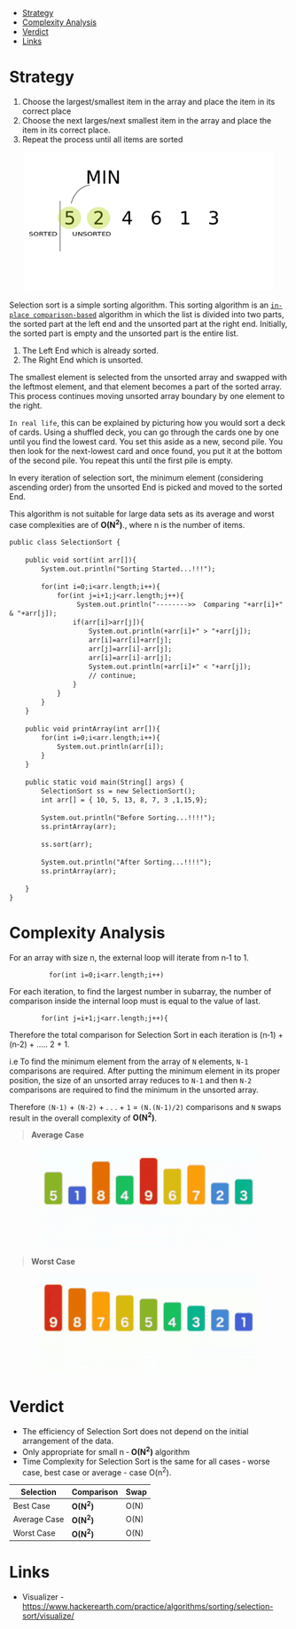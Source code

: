 
- [Strategy](#strategy)
- [Complexity Analysis](#complexity-analysis)
- [Verdict](#verdict)
- [Links](#links)


# Strategy

1. Choose the largest/smallest item in the array and place the item in its correct place
2. Choose the next larges/next smallest item in the array and place the item in its correct place.
3. Repeat the process until all items are sorted


<p align="center">
  <img width="450" height="250" src="../../ResourcesFiles/Images/selectionSort.gif" alt="Algorithm_solutions">
</p>

Selection sort is a simple sorting algorithm. This sorting algorithm is an [`in-place comparison-based`](/PlayGround/Playground.md#swap-in-place-numbers) algorithm in which the list is divided into two parts, the sorted part at the left end and the unsorted part at the right end. Initially, the sorted part is empty and the unsorted part is the entire list.

1) The Left End which is already sorted.
2) The Right End which is unsorted.

The smallest element is selected from the unsorted array and swapped with the leftmost element, and that element becomes a part of the sorted array. This process continues moving unsorted array boundary by one element to the right.

`In real life`, this can be explained by picturing how you would sort a deck of cards. Using a shuffled deck, you can go through the cards one by one until you find the lowest card. You set this aside as a new, second pile. You then look for the next-lowest card and once found, you put it at the bottom of the second pile. You repeat this until the first pile is empty.

In every iteration of selection sort, the minimum element (considering ascending order) from the unsorted End is picked and moved to the sorted End.


This algorithm is not suitable for large data sets as its average and worst case complexities are of **O(N<sup>2</sup>)**., where n is the number of items.

<!-- <p align="center">
  <img width="600" height="300" src="../../ResourcesFiles/Images/SelectionSort.jpg" alt="Algorithm_solutions">
</p> -->


```
public class SelectionSort {

    public void sort(int arr[]){
        System.out.println("Sorting Started...!!!");
    
        for(int i=0;i<arr.length;i++){
            for(int j=i+1;j<arr.length;j++){
                 System.out.println("-------->>  Comparing "+arr[i]+" & "+arr[j]);
                if(arr[i]>arr[j]){
                    System.out.println(+arr[i]+" > "+arr[j]);
                    arr[i]=arr[i]+arr[j];
                    arr[j]=arr[i]-arr[j];
                    arr[i]=arr[i]-arr[j];
                    System.out.println(+arr[i]+" < "+arr[j]);
                    // continue;
                }
            }
        }
    }

    public void printArray(int arr[]){
        for(int i=0;i<arr.length;i++){
            System.out.println(arr[i]);
        }
    }

    public static void main(String[] args) {
        SelectionSort ss = new SelectionSort();
        int arr[] = { 10, 5, 13, 8, 7, 3 ,1,15,9};

        System.out.println("Before Sorting...!!!!");
        ss.printArray(arr);

        ss.sort(arr);

        System.out.println("After Sorting...!!!!");
        ss.printArray(arr);
        
    }
}
```


#   Complexity Analysis


For an array with size n, the external loop will iterate from n‐1 to 1.

```
          for(int i=0;i<arr.length;i++)
  ```

  For each iteration, to find the largest number in subarray, the number of comparison inside the internal loop must is equal to the value of last.

```
        for(int j=i+1;j<arr.length;j++){
```

Therefore the total comparison for Selection Sort in each iteration is (n‐1) + (n‐2) + ….. 2 + 1.

i.e To find the minimum element from the array of  `N` elements, `N-1` comparisons are required. After putting the minimum element in its proper position, the size of an unsorted array reduces to  `N-1` and then `N-2` comparisons are required to find the minimum in the unsorted array.

Therefore   `(N-1)` + `(N-2)` + . . .  + `1`  = `(N.(N-1)/2)` comparisons and `N` swaps result in the overall complexity of **O(N<sup>2</sup>)**.


> **Average Case**
<p align="center">
  <img width="400" height="180" src="../../ResourcesFiles/Images/SelectionSort_Avg_case.gif" alt="Selection Sort Average Case">
</p>

> **Worst Case**

<p align="center">
  <img width="400" height="180" src="../../ResourcesFiles/Images/SelectionSort_worst_case.gif" alt="Selection Sort Worst Case">
</p>


# Verdict

- The efficiency of Selection Sort does not depend on the initial arrangement of the data.
- Only appropriate for small n ‐ **O(N<sup>2</sup>)** algorithm
- Time Complexity for Selection Sort is the same for all cases ‐ worse case, best case or average - case O(n<sup>2</sup>).

Selection | Comparison | Swap
---------|----------|---------
 Best Case | **O(N<sup>2</sup>)** | O(N)
 Average Case | **O(N<sup>2</sup>)** | O(N)
 Worst Case | **O(N<sup>2</sup>)** | O(N)


# Links
- Visualizer - https://www.hackerearth.com/practice/algorithms/sorting/selection-sort/visualize/
